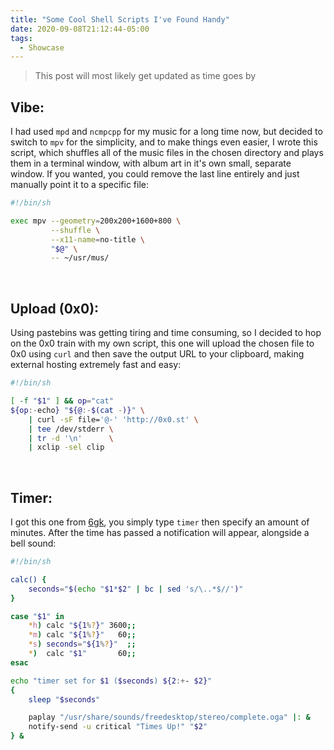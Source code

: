 ```yaml
---
title: "Some Cool Shell Scripts I've Found Handy"
date: 2020-09-08T21:12:44-05:00
tags:
  - Showcase
---
```


> This post will most likely get updated as time goes by

## Vibe:

I had used `mpd` and `ncmpcpp` for my music for a long time now, but decided to switch to `mpv` for the simplicity, and to make things even easier, I wrote this script, which shuffles all of the music files in the chosen directory and plays them in a terminal window, with album art in it's own small, separate window. If you wanted, you could remove the last line entirely and just manually point it to a specific file:

```sh
#!/bin/sh

exec mpv --geometry=200x200+1600+800 \
         --shuffle \
         --x11-name=no-title \
         "$@" \
         -- ~/usr/mus/
```

&nbsp;

## Upload (0x0):

Using pastebins was getting tiring and time consuming, so I decided to hop on the 0x0 train with my own script, this one will upload the chosen file to 0x0 using `curl` and then save the output URL to your clipboard, making external hosting extremely fast and easy:

```sh
#!/bin/sh

[ -f "$1" ] && op="cat"
${op:-echo} "${@:-$(cat -)}" \
	| curl -sF file='@-' 'http://0x0.st' \
	| tee /dev/stderr \
	| tr -d '\n'      \
	| xclip -sel clip
```

&nbsp;

## Timer:

I got this one from [6gk](https://github.com/6gk), you simply type `timer` then specify an amount of minutes. After the time has passed a notification will appear, alongside a bell sound:

```sh
#!/bin/sh

calc() {
	seconds="$(echo "$1*$2" | bc | sed 's/\..*$//')"
}

case "$1" in
	*h) calc "${1%?}" 3600;;
	*m) calc "${1%?}"   60;;
	*s) seconds="${1%?}"  ;;
	*)  calc "$1"       60;;
esac

echo "timer set for $1 ($seconds) ${2:+- $2}"
{
	sleep "$seconds"

	paplay "/usr/share/sounds/freedesktop/stereo/complete.oga" |: &
	notify-send -u critical "Times Up!" "$2"
} &
```
